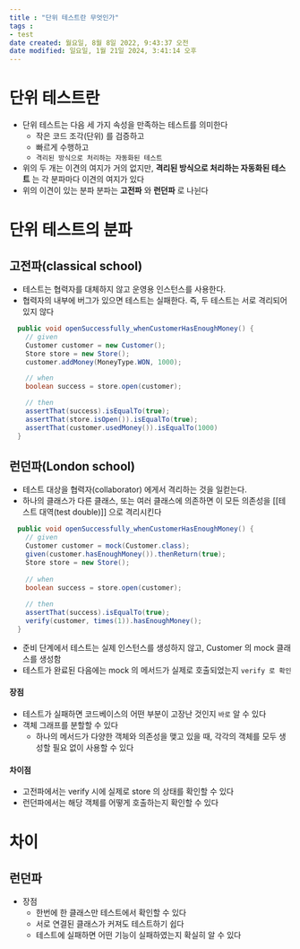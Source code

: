 ```yaml
---
title : "단위 테스트란 무엇인가"
tags :
- test
date created: 월요일, 8월 8일 2022, 9:43:37 오전
date modified: 일요일, 1월 21일 2024, 3:41:14 오후
---
```


# 단위 테스트란
- 단위 테스트는 다음 세 가지 속성을 만족하는 테스트를 의미한다
    - 작은 코드 조각(단위) 를 검증하고
    - 빠르게 수행하고
    - `격리된 방식으로 처리하는 자동화된 테스트`
- 위의 두 개는 이견의 여지가 거의 없지만, **격리된 방식으로 처리하는 자동화된 테스트** 는 각 분파마다 이견의 여지가 있다
- 위의 이견이 있는 분파 분파는 **고전파** 와 **런던파** 로 나뉜다
# 단위 테스트의 분파
## 고전파(classical school)
- 테스트는 협력자를 대체하지 않고 운영용 인스턴스를 사용한다.
- 협력자의 내부에 버그가 있으면 테스트는 실패한다. 즉, 두 테스트는 서로 격리되어 있지 않다
```java
  public void openSuccessfully_whenCustomerHasEnoughMoney() {
    // given
    Customer customer = new Customer();
    Store store = new Store();
    customer.addMoney(MoneyType.WON, 1000);

    // when
    boolean success = store.open(customer);

    // then
    assertThat(success).isEqualTo(true);
    assertThat(store.isOpen()).isEqualTo(true);
    assertThat(customer.usedMoney()).isEqualTo(1000)
  }
```

## 런던파(London school)
- 테스트 대상을 협력자(collaborator) 에게서 격리하는 것을 일컫는다.
- 하나의 클래스가 다른 클래스, 또는 여러 클래스에 의존하면 이 모든 의존성을 [[테스트 대역(test double)]] 으로 격리시킨다
```java
  public void openSuccessfully_whenCustomerHasEnoughMoney() {
	// given
	Customer customer = mock(Customer.class);
	given(customer.hasEnoughMoney()).thenReturn(true);
	Store store = new Store();
	
	// when
	boolean success = store.open(customer);
	
	// then
	assertThat(success).isEqualTo(true);
	verify(customer, times(1)).hasEnoughMoney();
  }
```
- 준비 단계에서 테스트는 실제 인스턴스를 생성하지 않고, Customer 의 mock 클래스를 생성함
- 테스트가 완료된 다음에는 mock 의 메서드가 실제로 호출되었는지 `verify 로 확인`
#### 장점
- 테스트가 실패하면 코드베이스의 어떤 부분이 고장난 것인지 `바로` 알 수 있다
- 객체 그래프를 분할할 수 있다
	- 하나의 메서드가 다양한 객체와 의존성을 맺고 있을 때, 각각의 객체를 모두 생성할 필요 없이 사용할 수 있다
#### 차이점
- 고전파에서는 verify 시에 실제로 store 의 상태를 확인할 수 있다
- 런던파에서는 해당 객체를 어떻게 호출하는지 확인할 수 있다
# 차이
## 런던파
- 장점
	- 한번에 한 클래스만 테스트에서 확인할 수 있다
	- 서로 연결된 클래스가 커져도 테스트하기 쉽다
	- 테스트에 실패하면 어떤 기능이 실패하였는지 확실히 알 수 있다